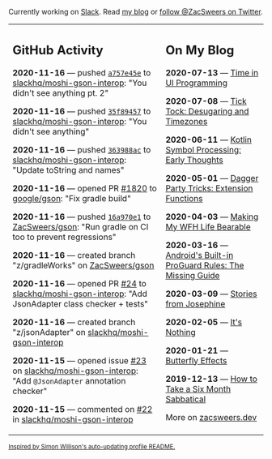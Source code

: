 Currently working on [Slack](https://slack.com/). Read [my blog](https://zacsweers.dev/) or [follow @ZacSweers on Twitter](https://twitter.com/ZacSweers).

<table><tr><td valign="top" width="60%">

## GitHub Activity
<!-- githubActivity starts -->
**2020-11-16** — pushed [`a757e45e`](https://github.com/slackhq/moshi-gson-interop/commit/a757e45eef1e368ce47329bc2ff52f04c3fd90c9) to [slackhq/moshi-gson-interop](https://api.github.com/repos/slackhq/moshi-gson-interop): "You didn't see anything pt. 2"

**2020-11-16** — pushed [`35f89457`](https://github.com/slackhq/moshi-gson-interop/commit/35f8945791f7ca73d76866138a6bf4d2c0b0f57b) to [slackhq/moshi-gson-interop](https://api.github.com/repos/slackhq/moshi-gson-interop): "You didn't see anything"

**2020-11-16** — pushed [`363988ac`](https://github.com/slackhq/moshi-gson-interop/commit/363988ac36273d0b1adf9bc2ba1403d0368b71af) to [slackhq/moshi-gson-interop](https://api.github.com/repos/slackhq/moshi-gson-interop): "Update toString and names"

**2020-11-16** — opened PR [#1820](https://api.github.com/repos/google/gson/pulls/1820) to [google/gson](https://api.github.com/repos/google/gson): "Fix gradle build"

**2020-11-16** — pushed [`16a970e1`](https://github.com/ZacSweers/gson/commit/16a970e18d59ba7853a819fc2a38acf663a406bf) to [ZacSweers/gson](https://api.github.com/repos/ZacSweers/gson): "Run gradle on CI too to prevent regressions"

**2020-11-16** — created branch "z/gradleWorks" on [ZacSweers/gson](https://api.github.com/repos/ZacSweers/gson)

**2020-11-16** — opened PR [#24](https://api.github.com/repos/slackhq/moshi-gson-interop/pulls/24) to [slackhq/moshi-gson-interop](https://api.github.com/repos/slackhq/moshi-gson-interop): "Add JsonAdapter class checker + tests"

**2020-11-16** — created branch "z/jsonAdapter" on [slackhq/moshi-gson-interop](https://api.github.com/repos/slackhq/moshi-gson-interop)

**2020-11-15** — opened issue [#23](https://api.github.com/repos/slackhq/moshi-gson-interop/issues/23) on [slackhq/moshi-gson-interop](https://api.github.com/repos/slackhq/moshi-gson-interop): "Add `@JsonAdapter` annotation checker"

**2020-11-15** — commented on [#22](https://github.com/slackhq/moshi-gson-interop/issues/22#issuecomment-727677474) in [slackhq/moshi-gson-interop](https://api.github.com/repos/slackhq/moshi-gson-interop)
<!-- githubActivity ends -->
</td><td valign="top" width="40%">

## On My Blog
<!-- blog starts -->
**2020-07-13** — [Time in UI Programming](https://www.zacsweers.dev/time-in-ui/)

**2020-07-08** — [Tick Tock: Desugaring and Timezones](https://www.zacsweers.dev/ticktock-desugaring-timezones/)

**2020-06-11** — [Kotlin Symbol Processing: Early Thoughts](https://www.zacsweers.dev/kotlin-symbol-processor-early-thoughts/)

**2020-05-01** — [Dagger Party Tricks: Extension Functions](https://www.zacsweers.dev/dagger-party-tricks-extension-functions/)

**2020-04-03** — [Making My WFH Life Bearable](https://www.zacsweers.dev/making-wfh-life-bearable/)

**2020-03-16** — [Android's Built-in ProGuard Rules: The Missing Guide](https://www.zacsweers.dev/android-proguard-rules/)

**2020-03-09** — [Stories from Josephine](https://www.zacsweers.dev/stories-from-josephine/)

**2020-02-05** — [It's Nothing](https://www.zacsweers.dev/its-nothing/)

**2020-01-21** — [Butterfly Effects](https://www.zacsweers.dev/butterfly-effects/)

**2019-12-13** — [How to Take a Six Month Sabbatical](https://www.zacsweers.dev/how-to-take-a-six-month-sabbatical/)
<!-- blog ends -->
More on [zacsweers.dev](https://zacsweers.dev/)
</td></tr></table>

<sub><a href="https://simonwillison.net/2020/Jul/10/self-updating-profile-readme/">Inspired by Simon Willison's auto-updating profile README.</a></sub>